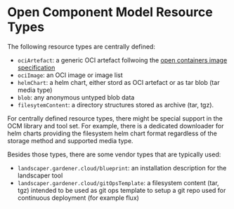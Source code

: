 # Open Component Model Resource Types

The following resource types are centrally defined:

- `ociArtefact`: a generic OCI artefact follwoing the
   [open containers image specification](https://github.com/opencontainers/image-spec/blob/main/spec.md)
- `ociImage`: an OCI image or image list
- `helmChart`: a helm chart, either stord as OCI artefact or as tar blob (tar media type)
- `blob`: any anonymous untyped blob data
- `filesytemContent`: a directory structures stored as archive (tar, tgz).

For centrally defined resource types, there might be special support in the
OCM library and tool set. For example, there is a dedicated downloader
for helm charts providing the filesystem helm chart format regardless of
the storage method and supported media type.

Besides those types, there are some vendor types that are typically used:

- `landscaper.gardener.cloud/blueprint`: an installation description for the landscaper tool
- `landscaper.gardener.cloud/gitOpsTemplate`: a filesystem content (tar, tgz)
  intended to be used as git ops template to setup a git repo used for continuous deployment (for example flux)